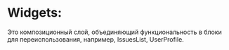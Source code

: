 # Widgets:
Это композиционный слой, объединяющий функциональность в блоки для переиспользования, например, IssuesList, UserProfile.